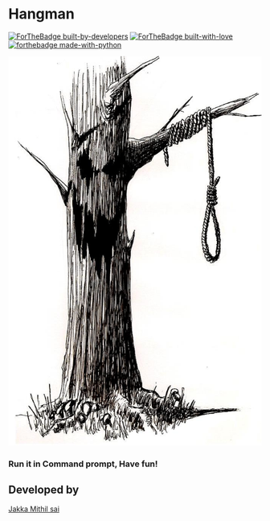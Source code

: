 # Hangman
[![ForTheBadge built-by-developers](http://ForTheBadge.com/images/badges/built-by-developers.svg)](https://GitHub.com/Mithilsai/)
[![ForTheBadge built-with-love](http://ForTheBadge.com/images/badges/built-with-love.svg)](https://GitHub.com/Mithilsai/)
[![forthebadge made-with-python](http://ForTheBadge.com/images/badges/made-with-python.svg)](https://www.python.org/)

![pic from Mithil](https://github.com/Mithilsai/Hangman/blob/master/hangman.jpg?raw=true)

### Run it in Command prompt, Have fun!

## Developed by 
[Jakka Mithil sai](https://www.linkedin.com/in/mithil1729/)
